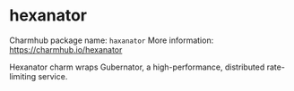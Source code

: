 <!--
Avoid using this README file for information that is maintained or published elsewhere, e.g.:

* metadata.yaml > published on Charmhub
* documentation > published on (or linked to from) Charmhub
* detailed contribution guide > documentation or CONTRIBUTING.md

Use links instead.
-->

# hexanator

Charmhub package name: `haxanator`
More information: https://charmhub.io/hexanator

Hexanator charm wraps Gubernator, a high-performance, distributed rate-limiting service.

